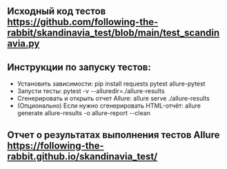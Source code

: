 ## Исходный код тестов https://github.com/following-the-rabbit/skandinavia_test/blob/main/test_scandinavia.py

## Инструкции по запуску тестов:
* Установить зависимости: pip install requests pytest allure-pytest
* Запусти тесты: pytest -v --alluredir=./allure-results
* Сгенерировать и открыть отчет Allure: allure serve ./allure-results
* (Опционально) Если нужно сгенерировать HTML-отчёт: allure generate allure-results -o allure-report --clean

## Отчет о результатах выполнения тестов Allure https://following-the-rabbit.github.io/skandinavia_test/

